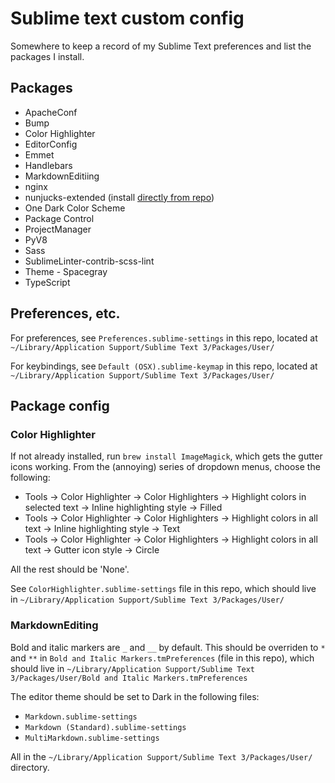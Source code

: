# Sublime text custom config

Somewhere to keep a record of my Sublime Text preferences and list the packages I install.


## Packages

+ ApacheConf
+ Bump
+ Color Highlighter
+ EditorConfig
+ Emmet
+ Handlebars
+ MarkdownEditiing
+ nginx
+ nunjucks-extended (install [directly from repo](https://github.com/thecodechef/nunjucks-extended))
+ One Dark Color Scheme
+ Package Control
+ ProjectManager
+ PyV8
+ Sass
+ SublimeLinter-contrib-scss-lint
+ Theme - Spacegray
+ TypeScript


## Preferences, etc.

For preferences, see `Preferences.sublime-settings` in this repo, located at `~/Library/Application Support/Sublime Text 3/Packages/User/`

For keybindings, see `Default (OSX).sublime-keymap` in this repo, located at `~/Library/Application Support/Sublime Text 3/Packages/User/`


## Package config

### Color Highlighter

If not already installed, run `brew install ImageMagick`, which gets the gutter icons working. From the (annoying) series of dropdown menus, choose the following:

+ Tools → Color Highlighter → Color Highlighters → Highlight colors in selected text → Inline highlighting style → Filled
+ Tools → Color Highlighter → Color Highlighters → Highlight colors in all text → Inline highlighting style → Text
+ Tools → Color Highlighter → Color Highlighters → Highlight colors in all text → Gutter icon style → Circle

All the rest should be 'None'.

See `ColorHighlighter.sublime-settings` file in this repo, which should live in `~/Library/Application Support/Sublime Text 3/Packages/User/`

### MarkdownEditing

Bold and italic markers are `_` and `__` by default. This should be overriden to `*` and `**` in `Bold and Italic Markers.tmPreferences` (file in this repo), which should live in `~/Library/Application Support/Sublime Text 3/Packages/User/Bold and Italic Markers.tmPreferences`

The editor theme should be set to Dark in the following files:

- `Markdown.sublime-settings`
- `Markdown (Standard).sublime-settings`
- `MultiMarkdown.sublime-settings`

All in the `~/Library/Application Support/Sublime Text 3/Packages/User/` directory.
